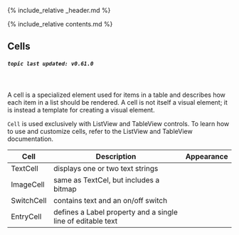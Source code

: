 {% include_relative _header.md %}

{% include_relative contents.md %}

Cells 
------
##### `topic last updated: v0.61.0`
<br /> 

A cell is a specialized element used for items in a table and describes how each item in a list should be rendered. A cell is not itself a visual element; it is instead a template for creating a visual element.

`Cell` is used exclusively with ListView and TableView controls. To learn how to use and customize cells, refer to the ListView and TableView documentation.

| Cell       | Description                                                 | Appearance |
|------------|-------------------------------------------------------------|------------|
| TextCell   | displays one or two text strings                            |            |
| ImageCell  | same as TextCel, but includes a bitmap                      |            |
| SwitchCell | contains text and an on/off switch                          |            |
| EntryCell  | defines a Label property and a single line of editable text |            |